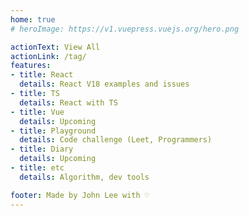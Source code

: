 ```yaml
---
home: true
# heroImage: https://v1.vuepress.vuejs.org/hero.png

actionText: View All
actionLink: /tag/
features:
- title: React
  details: React V18 examples and issues
- title: TS
  details: React with TS
- title: Vue
  details: Upcoming
- title: Playground
  details: Code challenge (Leet, Programmers)
- title: Diary
  details: Upcoming
- title: etc
  details: Algorithm, dev tools

footer: Made by John Lee with ♡
---
```

